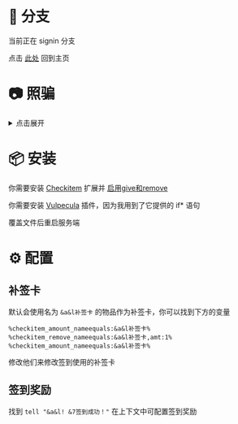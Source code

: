 # 📖 分支

当前正在 signin 分支

点击 [此处](https://github.com/postyizhan/share-plugins-config) 回到主页

# 📷 照骗

<details>
  <summary>点击展开</summary>

![](https://img.fastmirror.net/s/2024/08/20/66c4779828bc6.png)

![](https://img.fastmirror.net/s/2024/08/20/66c477986a1e4.png)

![](https://img.fastmirror.net/s/2024/08/20/66c47798c0871.png)

![](https://img.fastmirror.net/s/2024/08/20/66c4779938d63.png)

</details>

# 📦 安装

你需要安装 [Checkitem](https://yizhan.wiki/NitWikit/Java/process/plugin/Front-Plugin/PlaceHolderAPI/CheckItem#%E5%AE%89%E8%A3%85%E6%AD%A4%E6%89%A9%E5%B1%95) 扩展并 [启用give和remove](https://yizhan.wiki/NitWikit/Java/process/plugin/Front-Plugin/PlaceHolderAPI/CheckItem#%E5%90%AF%E7%94%A8give%E5%92%8Cremove)

你需要安装 [Vulpecula](https://github.com/Lanscarlos/Vulpecula) 插件，因为我用到了它提供的 if* 语句

覆盖文件后重启服务端

# ⚙️ 配置

## 补签卡

默认会使用名为 `&a&l补签卡` 的物品作为补签卡，你可以找到下方的变量

```
%checkitem_amount_nameequals:&a&l补签卡%
%checkitem_remove_nameequals:&a&l补签卡,amt:1%
%checkitem_amount_nameequals:&a&l补签卡%
```

修改他们来修改签到使用的补签卡

## 签到奖励

找到 `tell "&a&l! &7签到成功！"` 在上下文中可配置签到奖励
